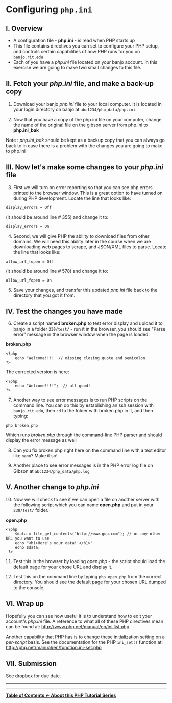 # Configuring `php.ini`

## I. Overview

* A configuration file - **php.ini** - is read when PHP starts up
* This file contains directives you can set to configure your PHP setup, and controls certain capabilities of how PHP runs for you on `banjo.rit.edu`
* Each of you have a *php.ini* file located on your banjo account. In this exercise we are going to make two small changes to this file. 

## II. Fetch your *php.ini* file, and make a back-up copy

1. Download your banjo *php.ini* file to your local computer. It is located in your login directory on banjo at `abc1234/php_data/php.ini`

2. Now that you have a copy of the php.ini file on your computer, change the name of the original file on the gibson server from php.ini to **php.ini_bak**

Note : *php.ini_bak* should be kept as a backup copy that you can always go back to in case there is a problem with the changes you are going to make to php.ini


## III. Now let's make some changes to your *php.ini* file

3. First we will turn on error reporting so that you can see php errors printed to the browser window. This is a great option to have turned on during PHP development. Locate the line that looks like: 

`display_errors = Off `

(it should be around line # 355) and change it to:

 `display_errors = On`


4. Second, we will give PHP the ability to download files from other domains. We will need this ability later in the course when we are downloading web pages to scrape, and JSON/XML files to parse. Locate the line that looks like: 

`allow_url_fopen = Off`

(it should be around line # 578) and change it to:

 `allow_url_fopen = On`


5. Save your changes, and transfer this updated *php.ini* file back to the directory that you got it from.


## IV. Test the changes you have made

6. Create a script named **broken.php** to test error display and upload it to banjo in a folder `230/test/`  - run it in the browser, you should see “Parse error” message in the browser window when the page is loaded.

**broken.php** 
```
<?php
	echo "Welcome!!!!  // missing closing quote and semicolon
?>
```

The corrected version is here:

```
<?php
	echo "Welcome!!!!";  // all good!
?>
```

7. Another way to see error messages is to run PHP scripts on the command line. You can do this by establishing an ssh session with `banjo.rit.edu`, then `cd` to the folder with broken.php in it, and then typing:

`php broken.php`

Which runs *broken.php* through the command-line PHP parser and should display the error message as well


8. Can you fix broken.php right here on the command line with a text editor like `nano`? Make it so!


9. Another place to see error messages is in the PHP error log file on Gibson at `abc1234/php_data/php.log`

## V. Another change to *php.ini*
10. Now we will check to see if we can open a file on another server with the following script which you can name **open.php** and put in your `230/test/` folder.

**open.php**
```
<?php
	$data = file_get_contents("http://www.gop.com"); // or any other URL you want to use
	echo "<h1>Here's your data!!</h1>"
	echo $data;
 ?>
```

11. Test this in the browser by loading *open.php*  - the script should load the default page for your chose URL and display it. 

12. Test this on the command line by typing `php open.php` from the correct directory. You should see the default page for your chosen URL dumped to the console.

## VI. Wrap up
Hopefully you can see how useful it is to understand how to edit your account's *php.ini* file. A reference to what all of these PHP directives mean can be found at: http://www.php.net/manual/en/ini.list.php

Another capability that PHP has is to change these initialization setting on a *per-script* basis. See the documentation for the PHP `ini_set()` function at: http://php.net/manual/en/function.ini-set.php

## VII. Submission
See dropbox for due date.

<hr><hr>

**[Table of Contents <- About this PHP Tutorial Series](php-0.md)**
